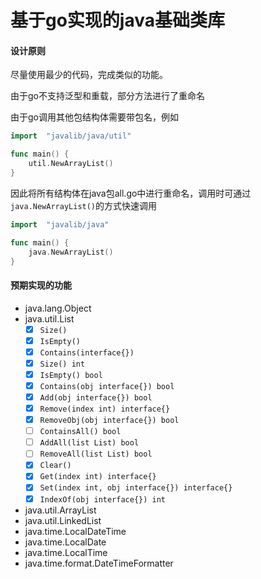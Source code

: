# 基于go实现的java基础类库

#### 设计原则

尽量使用最少的代码，完成类似的功能。

由于go不支持泛型和重载，部分方法进行了重命名

由于go调用其他包结构体需要带包名，例如

```go
import 	"javalib/java/util"

func main() {
    util.NewArrayList()
}
```

因此将所有结构体在java包all.go中进行重命名，调用时可通过`java.NewArrayList()`的方式快速调用

```go
import 	"javalib/java"

func main() {
    java.NewArrayList()
}
```



#### 预期实现的功能

+ java.lang.Object
+ java.util.List
  + [x] `Size()`
  + [x] `IsEmpty()`
  + [x] `Contains(interface{})`
  + [x] `Size() int`
  + [x] `IsEmpty() bool`
  + [x] `Contains(obj interface{}) bool`
  + [x] `Add(obj interface{}) bool`
  + [x] `Remove(index int) interface{}`
  + [x] `RemoveObj(obj interface{}) bool`
  + [ ] `ContainsAll() bool`
  + [ ] `AddAll(list List) bool`
  + [ ] `RemoveAll(list List) bool`
  + [x] `Clear()`
  + [x] `Get(index int) interface{}`
  + [x] `Set(index int, obj interface{}) interface{}`
  + [x] `IndexOf(obj interface{}) int`
+ java.util.ArrayList
+ java.util.LinkedList
+ java.time.LocalDateTime
+ java.time.LocalDate
+ java.time.LocalTime
+ java.time.format.DateTimeFormatter